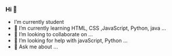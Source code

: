 ### Hi 👋



- I’m currently student 
- 🌱 I’m currently learning HTML, CSS ,JavaScript, Python, java ...
- 👯 I’m looking to collaborate on ...
- 🤔 I’m looking for help with javaScript, Python ...
- 💬 Ask me about ...
